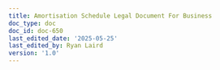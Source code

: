 ```yaml
---
title: Amortisation Schedule Legal Document For Business
doc_type: doc
doc_id: doc-650
last_edited_date: '2025-05-25'
last_edited_by: Ryan Laird
version: '1.0'
---
```



